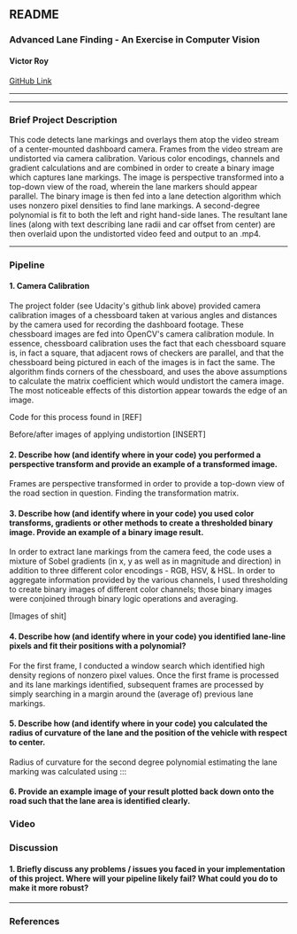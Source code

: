 ## **README**

### **Advanced Lane Finding - An Exercise in Computer Vision**

#### **Victor Roy**

[GitHub Link](https://github.com/soniccrhyme/SDND-Project_4)

---


[//]: # (Image References)

[image1]: ./graphics/train-count_boxplot.png "Count in Train Boxplot"
[image2]: ./graphics/rand-images.png "Sample of Images"
[image3]: ./graphics/model_architecture.png "Model Architecture"
[image4]: ./graphics/custom_roadsigns.png "German Traffic Signs taken from Google Streetview"
[image5]: ./graphics/custom_roadsigns_predictions.png "Predictions for Traffic Signs taken from Google Streetview"
[image6]: ./german_roadsigns/test_sign_3.png "Traffic Sign 3"
[image7]: ./german_roadsigns/test_sign_4.png "Traffic Sign 4"
[image8]: ./german_roadsigns/test_sign_5.png "Traffic Sign 5"

---
### Brief Project Description

This code detects lane markings and overlays them atop the video stream of a center-mounted dashboard camera. Frames from the video stream are undistorted via camera calibration. Various color encodings, channels and gradient calculations and are combined in order to create a binary image which captures lane markings. The image is perspective transformed into a top-down view of the road, wherein the lane markers should appear parallel. The binary image is then fed into a lane detection algorithm which uses nonzero pixel densities to find lane markings. A second-degree polynomial is fit to both the left and right hand-side lanes. The resultant lane lines (along with text describing lane radii and car offset from center) are then overlaid upon the undistorted video feed and output to an .mp4.

---



### Pipeline

#### 1. Camera Calibration

The project folder (see Udacity's github link above) provided camera calibration images of a chessboard taken at various angles and distances by the camera used for recording the dashboard footage. These chessboard images are fed into OpenCV's camera calibration module. In essence, chessboard calibration uses the fact that each chessboard square is, in fact a square, that adjacent rows of checkers are parallel, and that the chessboard being pictured in each of the images is in fact the same. The algorithm finds corners of the chessboard, and uses the above assumptions to calculate the matrix coefficient which would undistort the camera image. The most noticeable effects of this distortion appear towards the edge of an image.

Code for this process found in [REF]

Before/after images of applying undistortion [INSERT]

#### 2. Describe how (and identify where in your code) you performed a perspective transform and provide an example of a transformed image.

Frames are perspective transformed in order to provide a top-down view of the road section in question. Finding the transformation matrix.

#### 3. Describe how (and identify where in your code) you used color transforms, gradients or other methods to create a thresholded binary image.  Provide an example of a binary image result.

In order to extract lane markings from the camera feed, the code uses a mixture of Sobel gradients (in x, y as well as in magnitude and direction) in addition to three different color encodings - RGB, HSV, & HSL. In order to aggregate information provided by the various channels, I used thresholding to create binary images of different color channels; those binary images were conjoined through binary logic operations and averaging.

[Images of shit]

#### 4. Describe how (and identify where in your code) you identified lane-line pixels and fit their positions with a polynomial?

For the first frame, I conducted a window search which identified high density regions of nonzero pixel values. Once the first frame is processed and its lane markings identified, subsequent frames are processed by simply searching in a margin around the (average of) previous lane markings.

#### 5. Describe how (and identify where in your code) you calculated the radius of curvature of the lane and the position of the vehicle with respect to center.

Radius of curvature for the second degree polynomial estimating the lane marking was calculated using :::

#### 6. Provide an example image of your result plotted back down onto the road such that the lane area is identified clearly.

### Video

### Discussion

#### 1. Briefly discuss any problems / issues you faced in your implementation of this project.  Where will your pipeline likely fail?  What could you do to make it more robust?

---

### References

